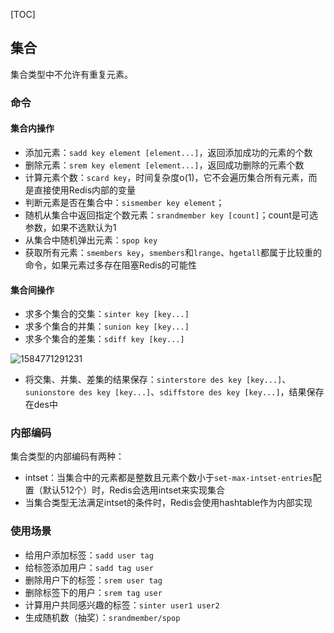 [TOC]

##  集合

集合类型中不允许有重复元素。

###  命令

####  集合内操作

* 添加元素：`sadd key element [element...]`，返回添加成功的元素的个数
* 删除元素：`srem key element [element...]`，返回成功删除的元素个数
* 计算元素个数：`scard key`，时间复杂度o(1)，它不会遍历集合所有元素，而是直接使用Redis内部的变量
* 判断元素是否在集合中：`sismember key element`；
* 随机从集合中返回指定个数元素：`srandmember key [count]`；count是可选参数，如果不选默认为1
* 从集合中随机弹出元素：`spop key`
* 获取所有元素：`smembers key`，`smembers`和`lrange`、`hgetall`都属于比较重的命令，如果元素过多存在阻塞Redis的可能性

####  集合间操作

* 求多个集合的交集：`sinter key [key...]`
* 求多个集合的并集：`sunion key [key...]`
* 求多个集合的差集：`sdiff key [key...]`

![1584771291231](https://i.loli.net/2020/03/22/xSVAwQnaLh4kT1R.png)

* 将交集、并集、差集的结果保存：`sinterstore des key [key...]`、`sunionstore des key [key...]`、`sdiffstore des key [key...]`，结果保存在des中

###  内部编码

集合类型的内部编码有两种：

* intset：当集合中的元素都是整数且元素个数小于`set-max-intset-entries`配置（默认512个）时，Redis会选用intset来实现集合
* 当集合类型无法满足intset的条件时，Redis会使用hashtable作为内部实现

###  使用场景

* 给用户添加标签：`sadd user tag`
* 给标签添加用户：`sadd tag user`
* 删除用户下的标签：`srem user tag`
* 删除标签下的用户：`srem tag user`
* 计算用户共同感兴趣的标签：`sinter user1 user2`
* 生成随机数（抽奖）：`srandmember/spop`